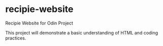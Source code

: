 # recipie-website
Recipie Website for Odin Project

This project will demonstrate a basic understanding of HTML and coding practices. 